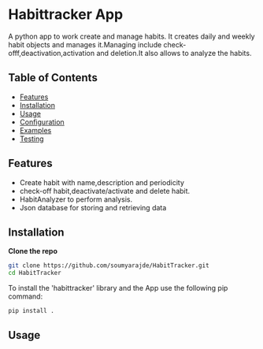 # Habittracker App

A python app to work create and manage habits. It creates daily and weekly habit objects and manages it.Managing include check-offf,deactivation,activation and deletion.It also allows to analyze the habits.

## Table of Contents

- [Features](#features)
- [Installation](#installation)
- [Usage](#usage)
- [Configuration](#configuration)
- [Examples](#examples)
- [Testing](#testing)

## Features

- Create habit with name,description and periodicity
- check-off habit,deactivate/activate and delete habit.
- HabitAnalyzer to perform analysis.
- Json database for storing and retrieving data


## Installation

**Clone the repo**  
   ```bash
   git clone https://github.com/soumyarajde/HabitTracker.git
   cd HabitTracker
   ```


To install the 'habittracker' library and the App use the following pip command:
   ```bash
   pip install .
 
  ```

## Usage









